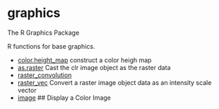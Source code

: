 # graphics

The R Graphics Package
 
 R functions for base graphics.

+ [color.height_map](graphics/color.height_map.1) construct a color heigh map
+ [as.raster](graphics/as.raster.1) Cast the clr image object as the raster data
+ [raster_convolution](graphics/raster_convolution.1) 
+ [raster_vec](graphics/raster_vec.1) Convert a raster image object data as an intensity scale vector
+ [image](graphics/image.1) ## Display a Color Image
